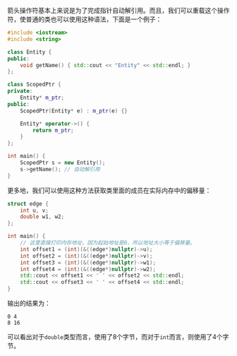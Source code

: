 箭头操作符基本上来说是为了完成指针自动解引用。而且，我们可以重载这个操作符，使普通的类也可以使用这种语法，下面是一个例子：

```cpp
#include <iostream>
#include <string>

class Entity {
public:
	void getName() { std::cout << "Entity" << std::endl; }
};

class ScopedPtr {
private:
	Entity* m_ptr;
public:
	ScopedPtr(Entity* e) : m_ptr(e) {}

	Entity* operator->() {
		return m_ptr;
	}
};

int main() {
	ScopedPtr s = new Entity();
	s->getName(); // 自动解引用
}
```

更多地，我们可以使用这种方法获取类里面的成员在实际内存中的偏移量：

```cpp
struct edge {
	int u, v;
	double w1, w2;
};

int main() {
	// 这里直接打印内存地址，因为起始地址是0，所以地址大小等于偏移量。
	int offset1 = (int)(&((edge*)nullptr)->u);
	int offset2 = (int)(&((edge*)nullptr)->v);
	int offset3 = (int)(&((edge*)nullptr)->w1);
	int offset4 = (int)(&((edge*)nullptr)->w2);
	std::cout << offset1 << ' ' << offset2 << std::endl;
	std::cout << offset3 << ' ' << offset4 << std::endl;
}
```

输出的结果为：

```
0 4
8 16
```

可以看出对于`double`类型而言，使用了8个字节，而对于`int`而言，则使用了4个字节。